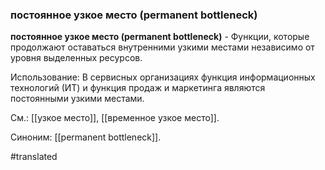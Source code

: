 ### постоянное узкое место (permanent bottleneck)

**постоянное узкое место (permanent bottleneck)** - Функции, которые продолжают оставаться внутренними узкими местами независимо от уровня выделенных ресурсов.

Использование: В сервисных организациях функция информационных технологий (ИТ) и функция продаж и маркетинга являются постоянными узкими местами.

См.: [[узкое место]], [[временное узкое место]].

Синоним: [[permanent bottleneck]].

#translated
